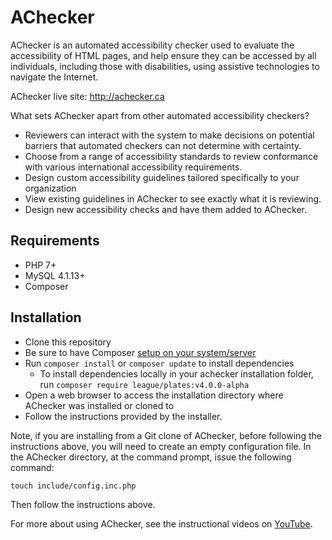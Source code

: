 # AChecker

AChecker is an automated accessibility checker used to evaluate the accessibility of HTML pages, and help ensure they can be accessed by all individuals, including those with disabilities, using assistive technologies to navigate the Internet.

AChecker live site: http://achecker.ca

What sets AChecker apart from other automated accessibility checkers?

- Reviewers can interact with the system to make decisions on potential barriers that automated checkers can not determine with certainty.
- Choose from a range of accessibility standards to review conformance with various international accessibility requirements.
- Design custom accessibility guidelines tailored specifically to your organization
- View existing guidelines in AChecker to see exactly what it is reviewing.
- Design new accessibility checks and have them added to AChecker.

## Requirements

- PHP 7+
- MySQL 4.1.13+
- Composer

## Installation

- Clone this repository
- Be sure to have Composer [setup on your system/server](https://getcomposer.org/doc/00-intro.md)
- Run `composer install` or `composer update` to install dependencies
    - To install dependencies locally in your achecker installation folder, run ```composer require league/plates:v4.0.0-alpha```  
- Open a web browser to access the installation directory where AChecker was installed or cloned to
- Follow the instructions provided by the installer.

Note, if you are installing from a Git clone of AChecker, before following the instructions above, you will need to create an empty configuration file. In the AChecker directory, at the command prompt, issue the following command:

```
touch include/config.inc.php
```

Then follow the instructions above.

For more about using AChecker, see the instructional videos on [YouTube](http://www.youtube.com/watch?v=jtNyF7KuOk8).
